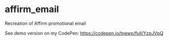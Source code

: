 # affirm_email
Recreation of Affirm promotional email

See demo version on my CodePen: https://codepen.io/tnewp/full/YzpJVpQ
